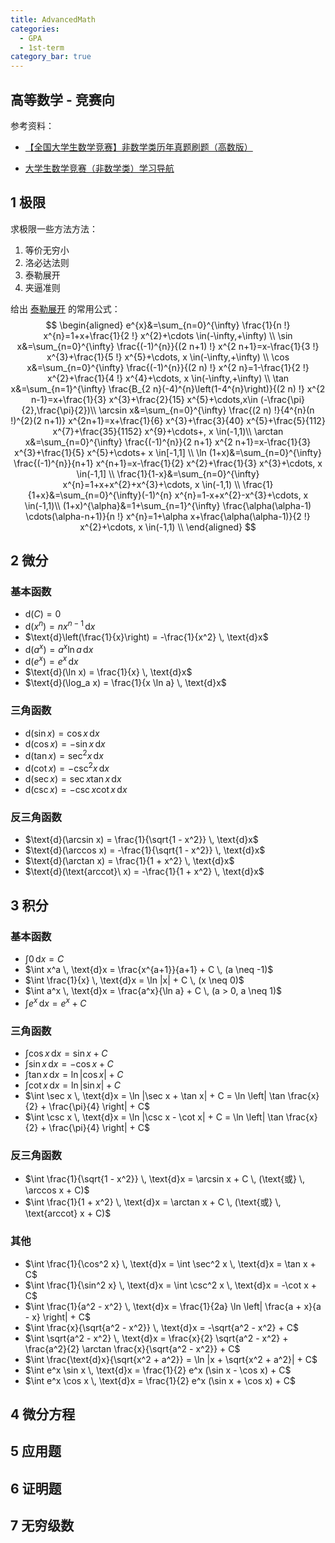```yaml
---
title: AdvancedMath
categories:
  - GPA
  - 1st-term
category_bar: true
---
```


## 高等数学 - 竞赛向

参考资料：

- [【全国大学生数学竞赛】非数学类历年真题刷题（高数版）](https://www.bilibili.com/video/BV1N44y1h7Uh/)

- [大学生数学竞赛（非数学类）学习导航](https://zhuanlan.zhihu.com/p/395552547)

## 1 极限

求极限一些方法方法：

1. 等价无穷小
2. 洛必达法则
3. 泰勒展开
4. 夹逼准则

给出 [泰勒展开](https://blog.csdn.net/Infinity_07/article/details/113830088) 的常用公式：
$$
\begin{aligned}
e^{x}&=\sum_{n=0}^{\infty} \frac{1}{n !} x^{n}=1+x+\frac{1}{2 !} x^{2}+\cdots \in(-\infty,+\infty) \\
\sin x&=\sum_{n=0}^{\infty} \frac{(-1)^{n}}{(2 n+1) !} x^{2 n+1}=x-\frac{1}{3 !} x^{3}+\frac{1}{5 !} x^{5}+\cdots, x \in(-\infty,+\infty) \\
\cos x&=\sum_{n=0}^{\infty} \frac{(-1)^{n}}{(2 n) !} x^{2 n}=1-\frac{1}{2 !} x^{2}+\frac{1}{4 !} x^{4}+\cdots, x \in(-\infty,+\infty) \\
\tan x&=\sum_{n=1}^{\infty} \frac{B_{2 n}(-4)^{n}\left(1-4^{n}\right)}{(2 n) !} x^{2 n-1}=x+\frac{1}{3} x^{3}+\frac{2}{15} x^{5}+\cdots,x\in (-\frac{\pi}{2},\frac{\pi}{2})\\
\arcsin x&=\sum_{n=0}^{\infty} \frac{(2 n) !}{4^{n}(n !)^{2}(2 n+1)} x^{2n+1}=x+\frac{1}{6} x^{3}+\frac{3}{40} x^{5}+\frac{5}{112} x^{7}+\frac{35}{1152} x^{9}+\cdots+, x \in(-1,1)\\
\arctan x&=\sum_{n=0}^{\infty} \frac{(-1)^{n}}{2 n+1} x^{2 n+1}=x-\frac{1}{3} x^{3}+\frac{1}{5} x^{5}+\cdots+ x \in[-1,1] \\
\ln (1+x)&=\sum_{n=0}^{\infty} \frac{(-1)^{n}}{n+1} x^{n+1}=x-\frac{1}{2} x^{2}+\frac{1}{3} x^{3}+\cdots, x \in(-1,1] \\
\frac{1}{1-x}&=\sum_{n=0}^{\infty} x^{n}=1+x+x^{2}+x^{3}+\cdots, x \in(-1,1) \\
\frac{1}{1+x}&=\sum_{n=0}^{\infty}(-1)^{n} x^{n}=1-x+x^{2}-x^{3}+\cdots, x \in(-1,1)\\
(1+x)^{\alpha}&=1+\sum_{n=1}^{\infty} \frac{\alpha(\alpha-1) \cdots(\alpha-n+1)}{n !} x^{n}=1+\alpha x+\frac{\alpha(\alpha-1)}{2 !} x^{2}+\cdots, x \in(-1,1) \\
\end{aligned}
$$

## 2 微分

### 基本函数

- $\text{d}(C) = 0$
- $\text{d}(x^n) = nx^{n-1} \, \text{d}x$
- $\text{d}\left(\frac{1}{x}\right) = -\frac{1}{x^2} \, \text{d}x$
- $\text{d}(a^x) = a^x \ln a \, \text{d}x$
- $\text{d}(e^x) = e^x \, \text{d}x$
- $\text{d}(\ln x) = \frac{1}{x} \, \text{d}x$
- $\text{d}(\log_a x) = \frac{1}{x \ln a} \, \text{d}x$

### 三角函数

- $\text{d}(\sin x) = \cos x \, \text{d}x$
- $\text{d}(\cos x) = -\sin x \, \text{d}x$
- $\text{d}(\tan x) = \sec^2 x \, \text{d}x$
- $\text{d}(\cot x) = -\csc^2 x \, \text{d}x$
- $\text{d}(\sec x) = \sec x \tan x \, \text{d}x$
- $\text{d}(\csc x) = -\csc x \cot x \, \text{d}x$

### 反三角函数

- $\text{d}(\arcsin x) = \frac{1}{\sqrt{1 - x^2}} \, \text{d}x$
- $\text{d}(\arccos x) = -\frac{1}{\sqrt{1 - x^2}} \, \text{d}x$
- $\text{d}(\arctan x) = \frac{1}{1 + x^2} \, \text{d}x$
- $\text{d}(\text{arccot}\ x) = -\frac{1}{1 + x^2} \, \text{d}x$

## 3 积分

### 基本函数

- $\int 0 \, \text{d}x = C$
- $\int x^a \, \text{d}x = \frac{x^{a+1}}{a+1} + C \, (a \neq -1)$
- $\int \frac{1}{x} \, \text{d}x = \ln |x| + C \, (x \neq 0)$
- $\int a^x \, \text{d}x = \frac{a^x}{\ln a} + C \, (a > 0, a \neq 1)$
- $\int e^x \, \text{d}x = e^x + C$

### 三角函数

- $\int \cos x \, \text{d}x = \sin x + C$
- $\int \sin x \, \text{d}x = -\cos x + C$
- $\int \tan x \, \text{d}x = \ln |\cos x| + C$
- $\int \cot x \, \text{d}x = \ln |\sin x| + C$
- $\int \sec x \, \text{d}x = \ln |\sec x + \tan x| + C = \ln \left| \tan \frac{x}{2} + \frac{\pi}{4} \right| + C$
- $\int \csc x \, \text{d}x = \ln |\csc x - \cot x| + C = \ln \left| \tan \frac{x}{2} + \frac{\pi}{4} \right| + C$

### 反三角函数

- $\int \frac{1}{\sqrt{1 - x^2}} \, \text{d}x = \arcsin x + C \, (\text{或} \, \arccos x + C)$
- $\int \frac{1}{1 + x^2} \, \text{d}x = \arctan x + C \, (\text{或} \, \text{arccot} x + C)$

### 其他

- $\int \frac{1}{\cos^2 x} \, \text{d}x = \int \sec^2 x \, \text{d}x = \tan x + C$
- $\int \frac{1}{\sin^2 x} \, \text{d}x = \int \csc^2 x \, \text{d}x = -\cot x + C$
- $\int \frac{1}{a^2 - x^2} \, \text{d}x = \frac{1}{2a} \ln \left| \frac{a + x}{a - x} \right| + C$
- $\int \frac{x}{\sqrt{a^2 - x^2}} \, \text{d}x = -\sqrt{a^2 - x^2} + C$
- $\int \sqrt{a^2 - x^2} \, \text{d}x = \frac{x}{2} \sqrt{a^2 - x^2} + \frac{a^2}{2} \arctan \frac{x}{\sqrt{a^2 - x^2}} + C$
- $\int \frac{\text{d}x}{\sqrt{x^2 + a^2}} = \ln |x + \sqrt{x^2 + a^2}| + C$
- $\int e^x \sin x \, \text{d}x = \frac{1}{2} e^x (\sin x - \cos x) + C$
- $\int e^x \cos x \, \text{d}x = \frac{1}{2} e^x (\sin x + \cos x) + C$

## 4 微分方程

## 5 应用题

## 6 证明题

## 7 无穷级数